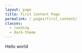 ```yaml
---
layout: page
title: First Content Page
permalink: /_pages/first_content/
classes:
  - landing
  - dark-theme
---
```

Hello world